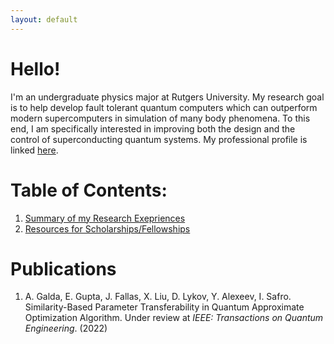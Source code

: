 ```yaml
---
layout: default
---
```

# Hello!
I'm an undergraduate physics major at Rutgers University. My research goal is to help develop fault tolerant quantum computers which can outperform modern supercomputers in simulation of many body phenomena. To this end, I am specifically interested in  improving both the design and the control of superconducting quantum systems. My professional profile is linked [here](https://www.linkedin.com/in/eeshgupta/). 

# Table of Contents: 


1. [Summary of my Research Exepriences](./pages/research.html)
2. [Resources for Scholarships/Fellowships](./pages/resources.html)

# Publications

1. A. Galda, E. Gupta, J. Fallas, X. Liu, D. Lykov, Y. Alexeev, I. Safro. Similarity-Based Parameter Transferability in Quantum Approximate Optimization Algorithm. Under review at _IEEE: Transactions on Quantum Engineering_. (2022)



